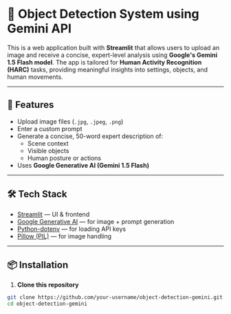 # 🧠 Object Detection System using Gemini API

This is a web application built with **Streamlit** that allows users to upload an image and receive a concise, expert-level analysis using **Google's Gemini 1.5 Flash model**. The app is tailored for **Human Activity Recognition (HARC)** tasks, providing meaningful insights into settings, objects, and human movements.

---

## 🚀 Features

- Upload image files (`.jpg`, `.jpeg`, `.png`)
- Enter a custom prompt
- Generate a concise, 50-word expert description of:
  - Scene context  
  - Visible objects  
  - Human posture or actions
- Uses **Google Generative AI (Gemini 1.5 Flash)**

---

## 🛠️ Tech Stack

- [Streamlit](https://streamlit.io/) — UI & frontend
- [Google Generative AI](https://ai.google.dev/) — for image + prompt generation
- [Python-dotenv](https://pypi.org/project/python-dotenv/) — for loading API keys
- [Pillow (PIL)](https://python-pillow.org/) — for image handling

---

## 📦 Installation

1. **Clone this repository**

```bash
git clone https://github.com/your-username/object-detection-gemini.git
cd object-detection-gemini